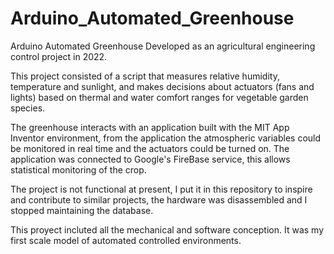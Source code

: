 # Arduino_Automated_Greenhouse
Arduino Automated Greenhouse Developed as an agricultural engineering control project in 2022.

This project consisted of a script that measures relative humidity, temperature and sunlight, and makes decisions about actuators (fans and lights) based on thermal and water comfort ranges for vegetable garden species.

The greenhouse interacts with an application built with the MIT App Inventor environment, from the application the atmospheric variables could be monitored in real time and the actuators could be turned on. The application was connected to Google's FireBase service, this allows statistical monitoring of the crop.

The project is not functional at present, I put it in this repository to inspire and contribute to similar projects, the hardware was disassembled and I stopped maintaining the database.

This proyect incluted all the mechanical and software conception. It was my first scale model of automated controlled environments.
